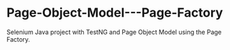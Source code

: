 # Page-Object-Model---Page-Factory

Selenium Java project with TestNG and Page Object Model using the Page Factory.
